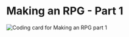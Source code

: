 # Making an RPG - Part 1

![Coding card for Making an RPG part 1](/static/coding-cards/9-rpg-part-1.jpg)
